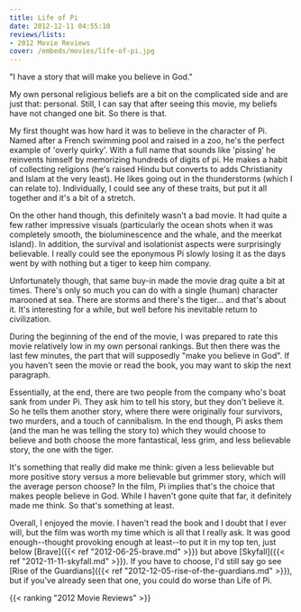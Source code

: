 ```yaml
---
title: Life of Pi
date: 2012-12-11 04:55:10
reviews/lists:
- 2012 Movie Reviews
cover: /embeds/movies/life-of-pi.jpg
---
```

 "I have a story that will make you believe in God."

<!--more-->

My own personal religious beliefs are a bit on the complicated side and are just that: personal. Still, I can say that after seeing this movie, my beliefs have not changed one bit. So there is that.

My first thought was how hard it was to believe in the character of Pi. Named after a French swimming pool and raised in a zoo, he's the perfect example of 'overly quirky'. With a full name that sounds like 'pissing' he reinvents himself by memorizing hundreds of digits of pi. He makes a habit of collecting religions (he's raised Hindu but converts to adds Christianity and Islam at the very least). He likes going out in the thunderstorms (which I can relate to). Individually, I could see any of these traits, but put it all together and it's a bit of a stretch.

On the other hand though, this definitely wasn't a bad movie. It had quite a few rather impressive visuals (particularly the ocean shots when it was completely smooth, the bioluminescence and the whale, and the meerkat island). In addition, the survival and isolationist aspects were surprisingly believable. I really could see the eponymous Pi slowly losing it as the days went by with nothing but a tiger to keep him company.

Unfortunately though, that same buy-in made the movie drag quite a bit at times. There's only so much you can do with a single (human) character marooned at sea. There are storms and there's the tiger... and that's about it. It's interesting for a while, but well before his inevitable return to civilization.

During the beginning of the end of the movie, I was prepared to rate this movie relatively low in my own personal rankings. But then there was the last few minutes, the part that will supposedly "make you believe in God". If you haven't seen the movie or read the book, you may want to skip the next paragraph.

Essentially, at the end, there are two people from the company who's boat sank from under Pi. They ask him to tell his story, but they don't believe it. So he tells them another story, where there were originally four survivors, two murders, and a touch of cannibalism. In the end though, Pi asks them (and the man he was telling the story to) which they would choose to believe and both choose the more fantastical, less grim, and less believable story, the one with the tiger.

It's something that really did make me think: given a less believable but more positive story versus a more believable but grimmer story, which will the average person choose? In the film, Pi implies that's the choice that makes people believe in God. While I haven't gone quite that far, it definitely made me think. So that's something at least.

Overall, I enjoyed the movie. I haven't read the book and I doubt that I ever will, but the film was worth my time which is all that I really ask. It was good enough--thought provoking enough at least--to put it in my top ten, just below [Brave]({{< ref "2012-06-25-brave.md" >}}) but above [Skyfall]({{< ref "2012-11-11-skyfall.md" >}}). If you have to choose, I'd still say go see [Rise of the Guardians]({{< ref "2012-12-05-rise-of-the-guardians.md" >}}), but if you've already seen that one, you could do worse than Life of Pi.

{{< ranking "2012 Movie Reviews" >}}